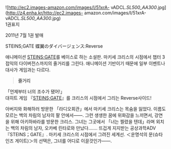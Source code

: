 ![http://ec2.images-amazon.com/images/I/51xrA-
vADCL._SL500_AA300_.jpg](http://z4.enha.kr/http://ec2.images-
amazon.com/images/I/51xrA-vADCL._SL500_AA300_.jpg)  
1권표지

2011년 7월 1권 발매  

STEINS;GATE 蝶翼のダイバージェンス:Reverse  

애니메이션 [STEINS;GATE](STEINS%3BGATE.md)를 베이스로 하는 소설판. 마키세 크리스의 시점에서 챕터 3 접익의
다이버전스까지의 줄거리를 그린다. 애니메이션 기반이기 때문에 일부 이벤트나 대사가 게임과는 다르다.

> **줄거리**

「언제부터 너의 조수가 됐어!」  
대히트 게임 『[STEINS;GATE](STEINS%3BGATE.md)』를 크리스의 시점에서 그리는 Reverse사이드!  

아버지와 화해하러 방문한 「라디오회관」에서 마키세 크리스는 목숨을 잃었다. 이름도 모르는 백의 차림의 남자의 팔 안에서――. 그런 생생한
꿈에 위화감을 느끼면서, 강연을 위해 아키하바라를 방문한 크리스. 그녀는 그곳에서 「너는 찔렸을 텐데」라며 외치는 백의 차림의 남자, 오카베
린타로와 만났다……. 뜨겁게 지지받는 공상과학ADV『STEINS；GATE』. 마키세 크리스의 시점에서 그려진 세계선. ＜운명석의 문(슈타인즈
게이트)＞의 선택은, 그녀를 어디로 이끌것인가――.

